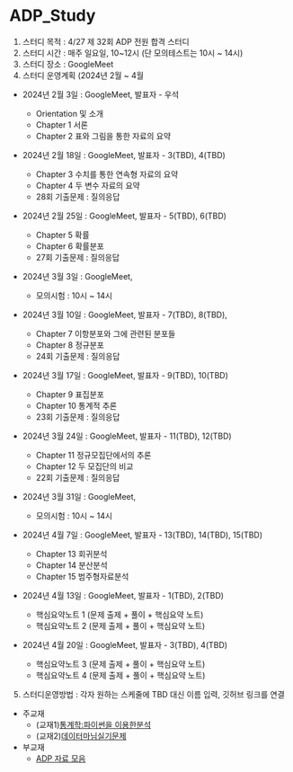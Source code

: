 # ADP_Study
1. 스터디 목적 : 4/27 제 32회 ADP 전원 합격 스터디
2. 스터디 시간 : 매주 일요일, 10~12시 (단 모의테스트는 10시 ~ 14시)
3. 스터디 장소 : GoogleMeet
4. 스터디 운영계획 (2024년 2월 ~ 4월

- 2024년 2월 3일 : GoogleMeet, 발표자 - 우석
	+ Orientation 및 소개
	+ Chapter 1 서론
	+ Chapter 2 표와 그림을 통한 자료의 요약
 
- 2024년 2월 18일 : GoogleMeet, 발표자 - 3(TBD), 4(TBD)
	+ Chapter 3 수치를 통한 연속형 자료의 요약
	+ Chapter 4 두 변수 자료의 요약
	+ 28회 기출문제 : 질의응답 
- 2024년 2월 25일 : GoogleMeet, 발표자 - 5(TBD), 6(TBD)
	+ Chapter 5 확률
	+ Chapter 6 확률분포
	+ 27회 기출문제 : 질의응답 
- 2024년 3월 3일 : GoogleMeet, 
	+ 모의시험 : 10시 ~ 14시
- 2024년 3월 10일 : GoogleMeet, 발표자 - 7(TBD), 8(TBD),
	+ Chapter 7 이항분포와 그에 관련된 분포들
	+ Chapter 8 정규분포
	+ 24회 기출문제 : 질의응답
- 2024년 3월 17일 : GoogleMeet, 발표자 -  9(TBD), 10(TBD)
	+ Chapter 9 표집분포
	+ Chapter 10 통계적 추론
	+ 23회 기출문제 : 질의응답
- 2024년 3월 24일 : GoogleMeet, 발표자 - 11(TBD), 12(TBD)
	+ Chapter 11 정규모집단에서의 추론
	+ Chapter 12 두 모집단의 비교
	+ 22회 기출문제 : 질의응답
- 2024년 3월 31일 : GoogleMeet, 
	+ 모의시험 : 10시 ~ 14시
- 2024년 4월 7일 : GoogleMeet, 발표자 - 13(TBD), 14(TBD), 15(TBD)
	+ Chapter 13 회귀분석
	+ Chapter 14 분산분석
	+ Chapter 15 범주형자료분석
- 2024년 4월 13일 : GoogleMeet, 발표자 - 1(TBD), 2(TBD)
	+ 핵심요약노트 1 (문제 출제 + 풀이 + 핵심요약 노트)
	+ 핵심요약노트 2 (문제 출제 + 풀이 + 핵심요약 노트)
- 2024년 4월 20일 : GoogleMeet, 발표자 - 3(TBD), 4(TBD)
	+ 핵심요약노트 3 (문제 출제 + 풀이 + 핵심요약 노트)
	+ 핵심요약노트 4 (문제 출제 + 풀이 + 핵심요약 노트)

5. 스터디운영방법 : 각자 원하는 스케줄에 TBD  대신 이름 입력, 깃허브 링크를 연결 
- 주교재 
	+ (교재1)[통계학:파이썬을 이용한분석](https://ridibooks.com/books/754039038?_s=search&_q=%ED%86%B5%EA%B3%84%ED%95%99%3A%ED%8C%8C%EC%9D%B4%EC%8D%AC%EC%9D%84+%EC%9D%B4%EC%9A%A9%ED%95%9C%EB%B6%84%EC%84%9D&_rdt_sid=search&_rdt_idx=0)
	+ (교재2)[데이터마님실기문제](https://www.datamanim.com/dataset/ADPpb/index.html)
- 부교재 
	+ [ADP 자료 모음](https://github.com/jeong-wooseok/ADPfork)
